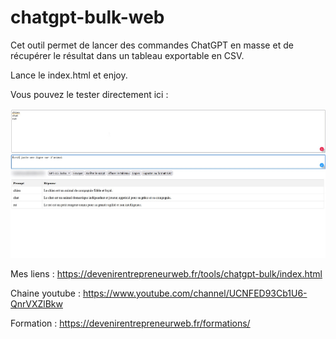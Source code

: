 # chatgpt-bulk-web
Cet outil permet de lancer des commandes ChatGPT en masse et de récupérer le résultat dans un tableau exportable en CSV.

Lance le index.html et enjoy.

Vous pouvez le tester directement ici : 

![Screenshot](screenshot.jpg)


Mes liens : https://devenirentrepreneurweb.fr/tools/chatgpt-bulk/index.html

Chaine youtube : https://www.youtube.com/channel/UCNFED93Cb1U6-QnrVXZlBkw

Formation : https://devenirentrepreneurweb.fr/formations/
